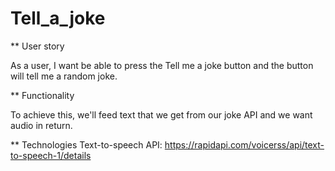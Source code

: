 # Tell_a_joke

** User story

As a user, I want be able to press the Tell me a joke button and the button will tell me a random joke.

** Functionality

To achieve this, we'll feed text that we get from our joke API and we want audio in return.

** Technologies
Text-to-speech API: https://rapidapi.com/voicerss/api/text-to-speech-1/details
